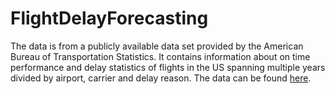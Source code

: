 # FlightDelayForecasting

The data is from a publicly available data set provided by the American Bureau of Transportation Statistics. It contains information about on time performance and delay statistics of flights in the US spanning multiple years divided by airport, carrier and delay reason. The data can be found [here](https://www.transtats.bts.gov/OT_Delay/OT_DelayCause1.asp?20=E).
